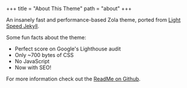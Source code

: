 +++
title = "About This Theme"
path = "about"
+++

An insanely fast and performance-based Zola theme, ported from [Light Speed Jekyll](https://github.com/bradleytaunt/lightspeed).

Some fun facts about the theme:

* Perfect score on Google's Lighthouse audit
* Only ~700 bytes of CSS
* No JavaScript
* Now with SEO!

For more information check out the [ReadMe on Github](https://github.com/carpetscheme/lightspeed).

